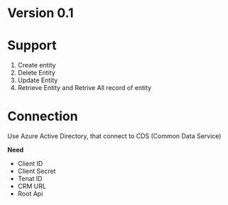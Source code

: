 # Version 0.1

# Support
1. Create entity
2. Delete Entity
3. Update Entity
4. Retrieve Entity and Retrive All record of entity



# Connection
Use Azure Active Directory, that connect to CDS (Common Data Service)  

**Need**
- Client ID
- Client Secret
- Tenat ID
- CRM URL
- Root Api
